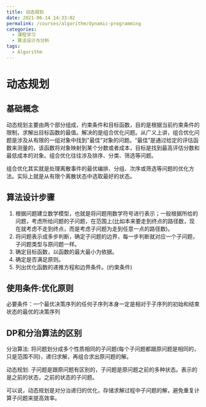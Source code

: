 ```yaml
---
title: 动态规划
date: 2021-06-14 14:33:02
permalink: /courses/algorithm/dynamic-programming
categories:
  - 课程学习
  - 算法设计与分析
tags: 
  - Algorithm
---
```


# 动态规划

## 基础概念

动态规划主要由两个部分组成，约束条件和目标函数，目的是根据当前约束条件的限制，求解出目标函数的最值。解决的是组合优化问题。从广义上讲，组合优化问题是涉及从有限的一组对象中找到"最佳"对象的问题。“最佳”是通过给定的评估函数来测量的，该函数将对象映射到某个分数或者成本，目标是找到最高评估分数和最低成本的对象。组合优化往往涉及排序、分类、筛选等问题。

组合优化其实就是处理离散事件的最优编排、分组、次序或筛选等问题的优化方法。实际上就是从有限个离散状态中选取最好的状态。

## 算法设计步骤

1. 根据问题建立数学模型，也就是将问题用数学符号进行表示；一般根据所给的问题，考虑所给问题的子问题，在范围上(比如本来要走到终点的路径数，现在就考虑不走到终点，而是考虑子问题为走到任意一点的路径数)。
2. 将问题表示成多步判断，确定子问题的边界，每一步判断就对应一个子问题，子问题类型与原问题一样。
3. 确定目标函数，以函数的最大最小为依据。
4. 确定是否满足原则。
5. 列出优化函数的递推方程和边界条件。(约束条件)

## 使用条件:优化原则

必要条件：一个最优决策序列的任何子序列本身一定是相对于子序列的初始和结束状态的最优的决策序列

## DP和分治算法的区别

分治算法: 将问题划分成多个性质相同的子问题(每个子问题都跟原问题是相同的，只是范围不同)，递归求解，再组合求出原问题的解。

动态规划: 子问题是跟原问题有区别的，子问题是原问题之前的多种状态。表示的是之前的状态，之前的状态的子问题。

可以说，动态规划是对分治递归的优化，存储求解过程中子问题的解，避免重复计算子问题来提高效率。